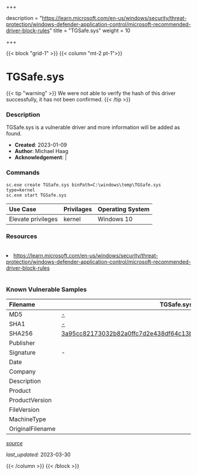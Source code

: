 +++

description = "https://learn.microsoft.com/en-us/windows/security/threat-protection/windows-defender-application-control/microsoft-recommended-driver-block-rules"
title = "TGSafe.sys"
weight = 10

+++


{{< block "grid-1" >}}
{{< column "mt-2 pt-1">}}


# TGSafe.sys 


{{< tip "warning" >}}
We were not able to verify the hash of this driver successfully, it has not been confirmed.
{{< /tip >}}


### Description

TGSafe.sys is a vulnerable driver and more information will be added as found.

- **Created**: 2023-01-09
- **Author**: Michael Haag
- **Acknowledgement**:  | [](https://twitter.com/)

### Commands

```
sc.exe create TGSafe.sys binPath=C:\windows\temp\TGSafe.sys type=kernel
sc.exe start TGSafe.sys
```

| Use Case | Privilages | Operating System | 
|:---- | ---- | ---- |
| Elevate privileges | kernel | Windows 10 |

### Resources
<br>
<li><a href=" https://learn.microsoft.com/en-us/windows/security/threat-protection/windows-defender-application-control/microsoft-recommended-driver-block-rules"> https://learn.microsoft.com/en-us/windows/security/threat-protection/windows-defender-application-control/microsoft-recommended-driver-block-rules</a></li>
<br>

### Known Vulnerable Samples

| Filename | TGSafe.sys |
|:---- | ---- | 
| MD5 | <a href="https://www.virustotal.com/gui/file/-">-</a> |
| SHA1 | <a href="https://www.virustotal.com/gui/file/-">-</a> |
| SHA256 | <a href="https://www.virustotal.com/gui/file/3a95cc82173032b82a0ffc7d2e438df64c13bc16b4574214c9fe3be37250925e">3a95cc82173032b82a0ffc7d2e438df64c13bc16b4574214c9fe3be37250925e</a> |
| Publisher |  |
| Signature | -   |
| Date |  |
| Company |  |
| Description |  |
| Product |  |
| ProductVersion |  |
| FileVersion |  |
| MachineType |  |
| OriginalFilename |  |



[*source*](https://github.com/magicsword-io/LOLDrivers/tree/main/yaml/tgsafe.sys.yml)

*last_updated:* 2023-03-30








{{< /column >}}
{{< /block >}}
